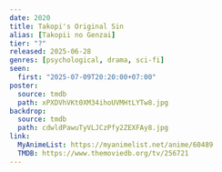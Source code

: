 ```yaml
---
date: 2020
title: Takopi's Original Sin
alias: [Takopii no Genzai]
tier: "?"
released: 2025-06-28
genres: [psychological, drama, sci-fi]
seen:
  first: "2025-07-09T20:20:00+07:00"
poster:
  source: tmdb
  path: xPXDVhVKt0XM34ihoUVMHtLYTw8.jpg
backdrop:
  source: tmdb
  path: cdwldPawuTyVLJCzPfy2ZEXFAy8.jpg
link:
  MyAnimeList: https://myanimelist.net/anime/60489
  TMDB: https://www.themoviedb.org/tv/256721
---
```

